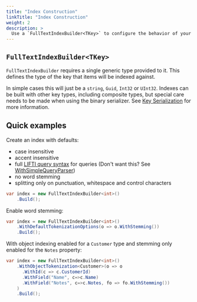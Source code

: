 ```yaml
---
title: "Index Construction"
linkTitle: "Index Construction"
weight: 2
description: >
  Use a `FullTextIndexBuilder<TKey>` to configure the behavior of your index.
---
```


## `FullTextIndexBuilder<TKey>`

`FullTextIndexBuilder` requires a single generic type provided to it. 
This defines the type of the key that items will be indexed against.

In simple cases this will just be a `string`, `Guid`, `Int32` or `UInt32`. 
Indexes can be built with other key types, including composite types, but special care needs 
to be made when using the binary serializer. See [Key Serialization](../serialization/key-serialization) 
for more information.

## Quick examples

Create an index with defaults:

* case insensitive
* accent insensitive
* full [LIFTI query syntax](../searching) for queries (Don't want this? See [WithSimpleQueryParser](withsimplequeryparser))
* no word stemming
* splitting only on punctuation, whitespace and control characters

``` csharp
var index = new FullTextIndexBuilder<int>()
    .Build();
```

Enable word stemming:

``` csharp
var index = new FullTextIndexBuilder<int>()
    .WithDefaultTokenizationOptions(o => o.WithStemming())
    .Build();
```

With object indexing enabled for a `Customer` type and stemming only enabled for the `Notes` property:

``` csharp
var index = new FullTextIndexBuilder<int>()
    .WithObjectTokenization<Customer>(o => o
      .WithId(c => c.CustomerId)
      .WithField("Name", c=>c.Name)
      .WithField("Notes", c=>c.Notes, fo => fo.WithStemming())
    )
    .Build();
```
